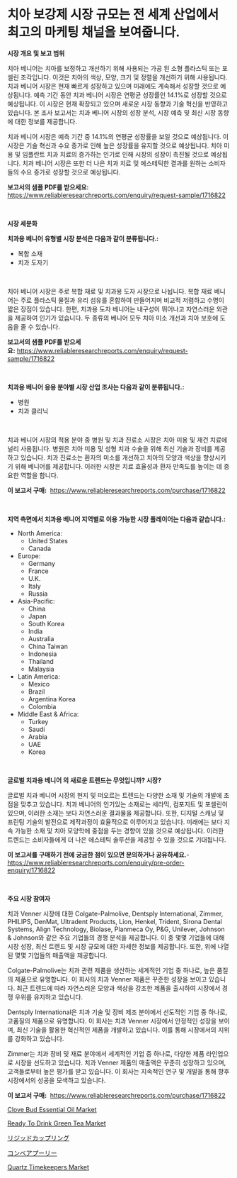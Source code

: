 <p><h1>치아 보강제 시장 규모는 전 세계 산업에서 최고의 마케팅 채널을 보여줍니다.</h1></p><p><strong>시장 개요 및 보고 범위</strong></p>
<p><p>치아 베니어는 치아를 보정하고 개선하기 위해 사용되는 가공 된 소형 플라스틱 또는 포셀린 조각입니다. 이것은 치아의 색상, 모양, 크기 및 정렬을 개선하기 위해 사용됩니다. 치과 베니어 시장은 현재 빠르게 성장하고 있으며 미래에도 계속해서 성장할 것으로 예상됩니다. 예측 기간 동안 치과 베니어 시장은 연평균 성장률인 14.1%로 성장할 것으로 예상됩니다. 이 시장은 현재 확장되고 있으며 새로운 시장 동향과 기술 혁신을 반영하고 있습니다. 본 조사 보고서는 치과 베니어 시장의 성장 분석, 시장 예측 및 최신 시장 동향에 대한 정보를 제공합니다.</p><p>치과 베니어 시장은 예측 기간 중 14.1%의 연평균 성장률을 보일 것으로 예상됩니다. 이 시장은 기술 혁신과 수요 증가로 인해 높은 성장률을 유지할 것으로 예상됩니다. 치아 미용 및 임플란트 치과 치료의 증가하는 인기로 인해 시장의 성장이 촉진될 것으로 예상됩니다. 치과 베니어 시장은 또한 더 나은 치과 치료 및 에스테틱한 결과를 원하는 소비자들의 수요 증가로 성장할 것으로 예상됩니다.</p></p>
<p><strong>보고서의 샘플 PDF를 받으세요:</strong> <a href="https://www.reliableresearchreports.com/enquiry/request-sample/1716822">https://www.reliableresearchreports.com/enquiry/request-sample/1716822</a></p>
<p>&nbsp;</p>
<p><strong>시장 세분화</strong></p>
<p><strong>치과용 베니어 유형별 시장 분석은 다음과 같이 분류됩니다.:</strong></p>
<p><ul><li>복합 소재</li><li>치과 도자기</li></ul></p>
<p>&nbsp;</p>
<p><p>치아 베니어 시장은 주로 복합 재료 및 치과용 도자 시장으로 나뉩니다. 복합 재료 베니어는 주로 플라스틱 물질과 유리 섬유를 혼합하여 만들어지며 비교적 저렴하고 수명이 짧은 장점이 있습니다. 한편, 치과용 도자 베니어는 내구성이 뛰어나고 자연스러운 외관을 제공하여 인기가 있습니다. 두 종류의 베니어 모두 치아 미소 개선과 치아 보호에 도움을 줄 수 있습니다.</p></p>
<p><strong>보고서의 샘플 PDF를 받으세요:</strong>&nbsp;<a href="https://www.reliableresearchreports.com/enquiry/request-sample/1716822">https://www.reliableresearchreports.com/enquiry/request-sample/1716822</a></p>
<p>&nbsp;</p>
<p><strong> 치과용 베니어 응용 분야별 시장 산업 조사는 다음과 같이 분류됩니다.:</strong></p>
<p><ul><li>병원</li><li>치과 클리닉</li></ul></p>
<p>&nbsp;</p>
<p><p>치과 베니어 시장의 적용 분야 중 병원 및 치과 진료소 시장은 치아 미용 및 재건 치료에 널리 사용됩니다. 병원은 치아 미용 및 성형 치과 수술을 위해 최신 기술과 장비를 제공하고 있습니다. 치과 진료소는 환자의 미소를 개선하고 치아의 모양과 색상을 향상시키기 위해 베니어를 제공합니다. 이러한 시장은 치료 효율성과 환자 만족도를 높이는 데 중요한 역할을 합니다.</p></p>
<p><strong>이 보고서 구매:</strong>&nbsp; <a href="https://www.reliableresearchreports.com/purchase/1716822">https://www.reliableresearchreports.com/purchase/1716822</a></p>
<p>&nbsp;</p>
<p><strong>지역 측면에서 치과용 베니어 지역별로 이용 가능한 시장 플레이어는 다음과 같습니다.:</strong></p>
<p><ul>
    <li>
        North America:
        <ul>
            <li>United States</li>
            <li>Canada</li>
        </ul>
    </li>
    <li>
        Europe:
        <ul>
            <li>Germany</li>
            <li>France</li>
            <li>U.K.</li>
            <li>Italy</li>
            <li>Russia</li>
        </ul>
    </li>
    <li>
        Asia-Pacific:
        <ul>
            <li>China</li>
            <li>Japan</li>
            <li>South Korea</li>
            <li>India</li>
            <li>Australia</li>
            <li>China Taiwan</li>
            <li>Indonesia</li>
            <li>Thailand</li>
            <li>Malaysia</li>
        </ul>
    </li>
    <li>
        Latin America:
        <ul>
            <li>Mexico</li>
            <li>Brazil</li>
            <li>Argentina Korea</li>
            <li>Colombia</li>
        </ul>
    </li>
    <li>
        Middle East & Africa:
        <ul>
            <li>Turkey</li>
            <li>Saudi</li>
            <li>Arabia</li>
            <li>UAE</li>
            <li>Korea</li>
        </ul>
    </li>
    </ul></p>
<p>&nbsp;</p>
<p><strong>글로벌 치과용 베니어 의 새로운 트렌드는 무엇입니까? 시장?</strong></p>
<p><p>글로벌 치과 베니어 시장의 현지 및 떠오르는 트렌드는 다양한 소재 및 기술의 개발에 초점을 맞추고 있습니다. 치과 베니어의 인기있는 소재로는 세라믹, 컴포지트 및 포셀린이 있으며, 이러한 소재는 보다 자연스러운 결과물을 제공합니다. 또한, 디지털 스캐닝 및 프린팅 기술의 발전으로 제작과정이 효율적으로 이루어지고 있습니다. 미래에는 보다 지속 가능한 소재 및 치아 모양학에 중점을 두는 경향이 있을 것으로 예상됩니다. 이러한 트렌드는 소비자들에게 더 나은 에스테틱 솔루션을 제공할 수 있을 것으로 기대됩니다.</p></p>
<p><strong>이 보고서를 구매하기 전에 궁금한 점이 있으면 문의하거나 공유하세요.</strong>- <a href="https://www.reliableresearchreports.com/enquiry/pre-order-enquiry/1716822">https://www.reliableresearchreports.com/enquiry/pre-order-enquiry/1716822</a></p>
<p>&nbsp;</p>
<p><strong>주요 시장 참여자</strong></p>
<p><p>치과 Venner 시장에 대한 Colgate-Palmolive, Dentsply International, Zimmer, PHILIPS, DenMat, Ultradent Products, Lion, Henkel, Trident, Sirona Dental Systems, Align Technology, Biolase, Planmeca Oy, P&G, Unilever, Johnson & Johnson와 같은 주요 기업들의 경쟁 분석을 제공합니다. 이 중 몇몇 기업들에 대해 시장 성장, 최신 트렌드 및 시장 규모에 대한 자세한 정보를 제공합니다. 또한, 위에 나열된 몇몇 기업들의 매출액을 제공합니다.</p><p>Colgate-Palmolive는 치과 관련 제품을 생산하는 세계적인 기업 중 하나로, 높은 품질의 제품으로 유명합니다. 이 회사의 치과 Venner 제품은 꾸준한 성장을 보이고 있습니다. 최근 트렌드에 따라 자연스러운 모양과 색상을 강조한 제품을 출시하여 시장에서 경쟁 우위를 유지하고 있습니다.</p><p>Dentsply International은 치과 기술 및 장비 제조 분야에서 선도적인 기업 중 하나로, 고품질의 제품으로 유명합니다. 이 회사는 치과 Venner 시장에서 안정적인 성장을 보이며, 최신 기술을 활용한 혁신적인 제품을 개발하고 있습니다. 이를 통해 시장에서의 지위를 강화하고 있습니다.</p><p>Zimmer는 치과 장비 및 재료 분야에서 세계적인 기업 중 하나로, 다양한 제품 라인업으로 시장을 선도하고 있습니다. 치과 Venner 제품의 매출액은 꾸준히 성장하고 있으며, 고객들로부터 높은 평가를 받고 있습니다. 이 회사는 지속적인 연구 및 개발을 통해 향후 시장에서의 성공을 모색하고 있습니다.</p></p>
<p><strong>이 보고서 구매:</strong>&nbsp;&nbsp;<a href="https://www.reliableresearchreports.com/purchase/1716822">https://www.reliableresearchreports.com/purchase/1716822</a></p>
<p><p><a href="https://github.com/ChiragRp1/Market-Research-Report-List-3/blob/main/clove-bud-essential-oil-market.md">Clove Bud Essential Oil Market</a></p><p><a href="https://view.publitas.com/reportprime-1/ready-to-drink-green-tea-market-share-market-new-trends-analysis-report-by-type-by-application-by-end-use-by-region-and-segment-forecasts-2024-2031/">Ready To Drink Green Tea Market</a></p><p><a href="https://github.com/wkuactfdzwizk06/Market-Research-Report-List-1/blob/main/1841136193518.md">リジッドカップリング</a></p><p><a href="https://github.com/lrlmopnhwd79300/Market-Research-Report-List-1/blob/main/7867887193519.md">コンベアプーリー</a></p><p><a href="https://issuu.com/reportprime-2/docs/quartz-timekeepers-market-size-2030.pptx">Quartz Timekeepers Market</a></p></p>
